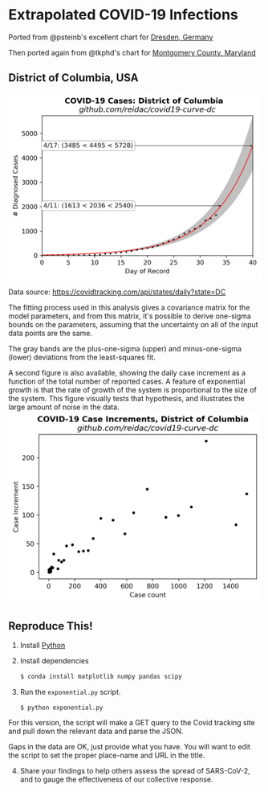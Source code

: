 # Extrapolated COVID-19 Infections

Ported from @psteinb's excellent chart for [Dresden, Germany](https://github.com/psteinb/covid19-curve-your-city)

Then ported again from @tkphd's chart for 
[Montgomery County, Maryland](https://github.com/tkphd/covid19-curve-your-county)

## District of Columbia, USA

![DC](us_dc_exp.png)

Data source: https://covidtracking.com/api/states/daily?state=DC

The fitting process used in this analysis gives a covariance matrix for
the model parameters, and from this matrix, it's possible to derive 
one-sigma bounds on the parameters, assuming that the uncertainty on
all of the input data points are the same. 

The gray bands are the plus-one-sigma (upper) and minus-one-sigma (lower)
deviations from the least-squares fit.

A second figure is also available, showing the daily case increment as
a function of the total number of reported cases.  A feature of 
exponential growth is that the rate of growth of the system is 
proportional to the size of the system.  This figure visually
tests that hypothesis, and illustrates the large amount of noise
in the data.
![deltaDC](us_dc_diff.png)

## Reproduce This!

1. Install [Python](https://www.anaconda.com/distribution/)
2. Install dependencies

   ```bash
   $ conda install matplotlib numpy pandas scipy
   ```

3. Run the `exponential.py` script.

   ``` 
   $ python exponential.py
   ```

  For this version, the script will make a GET query to the Covid tracking site and pull
  down the relevant data and parse the JSON. 

   Gaps in the data are OK, just provide what you have. You will want to edit the script to set the
   proper place-name and URL in the title.

4. Share your findings to help others assess the spread of SARS-CoV-2, and to gauge the
   effectiveness of our collective response.
